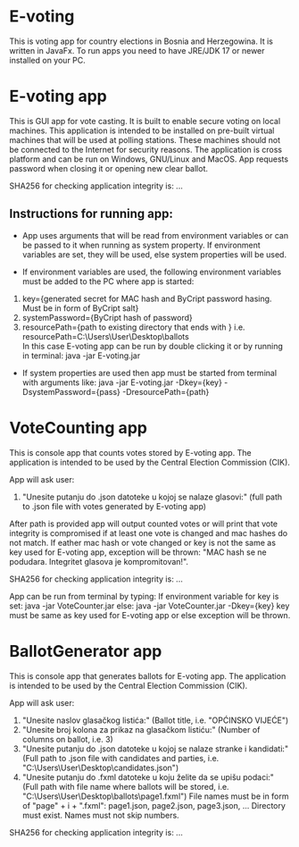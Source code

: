 # E-voting

This is voting app for country elections in Bosnia and Herzegowina. It is written in JavaFx.
To run apps you need to have JRE/JDK 17 or newer installed on your PC.


# E-voting app

This is GUI app for vote casting. It is built to enable secure voting on local machines. 
This application is intended to be installed on pre-built virtual machines that will be used at polling stations.
These machines should not be connected to the Internet for security reasons.
The application is cross platform and can be run on Windows, GNU/Linux and MacOS.
App  requests password when closing it or opening new clear ballot.

SHA256 for checking application integrity is: ...

## Instructions for running app:

- App uses arguments that will be read from environment variables or can be passed to it when running as system property.
  If environment variables are set, they will be used, else system properties will be used.
* If environment variables are used, the following environment variables must be added to the PC where app is started:
1. key={generated secret for MAC hash and ByCript password hasing. Must be in form of ByCript salt}
2. systemPassword={ByCript hash of password}
3. resourcePath={path to existing directory that ends with \} i.e. resourcePath=C:\Users\User\Desktop\ballots\
   In this case E-voting app can be run by double clicking it or by running in terminal: java -jar E-voting.jar
* If system properties are used then app must be started from terminal with arguments like:
  java -jar E-voting.jar -Dkey={key} -DsystemPassword={pass} -DresourcePath={path}

# VoteCounting app

This is console app that counts votes stored by E-voting app.
The application is intended to be used by the Central Election Commission (CIK).

App will ask user:
1. "Unesite putanju do .json datoteke u kojoj se nalaze glasovi:" (full path to .json file with votes generated by E-voting app)

After path is provided app will output counted votes or will print that vote integrity is compromised if at least one vote is changed and mac hashes do not match.
If eather mac hash or vote changed or key is not the same as key used for E-voting app, exception will be thrown: "MAC hash se ne podudara. Integritet glasova je kompromitovan!".

SHA256 for checking application integrity is: ...

App can be run from terminal by typing: 
If environment variable for key is set: java -jar VoteCounter.jar
else: java -jar VoteCounter.jar -Dkey={key}
key must be same as key used for E-voting app or else exception will be thrown.

# BallotGenerator app

This is console app that generates ballots for E-voting app.
The application is intended to be used by the Central Election Commission (CIK).

App will ask user:
1. "Unesite naslov glasačkog listića:" 
(Ballot title, i.e. "OPĆINSKO VIJEĆE")
2. "Unesite broj kolona za prikaz na glasačkom listiću:" 
(Number of columns on ballot, i.e. 3)
3. "Unesite putanju do .json datoteke u kojoj se nalaze stranke i kandidati:"
(Full path to .json file with candidates and parties, i.e. "C:\Users\User\Desktop\candidates.json")
4. "Unesite putanju do .fxml datoteke u koju želite da se upišu podaci:"
(Full path with file name where ballots will be stored, i.e. "C:\Users\User\Desktop\ballots\page1.fxml") 
File names must be in form of "page" + i + ".fxml": page1.json, page2.json, page3.json, ...
Directory must exist. Names must not skip numbers.

SHA256 for checking application integrity is: ...